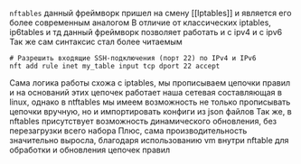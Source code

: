 `nftables` данный фреймворк пришел на смену [[Iptables]] и является его более современным аналогом
В отличие от классических iptables, ip6tables и тд данный фреймворк позволяет работать и с ipv4 и с ipv6
Так же сам синтаксис стал более читаемым
```
# Разрешить входящие SSH-подключения (порт 22) по IPv4 и IPv6
nft add rule inet my_table input tcp dport 22 accept
```

Сама логика работы схожа с iptables, мы прописываем цепочки правил и на оснований этих цепочек работает наша сетевая составляющая в linux, однако в ntftables мы имеем возможность не только прописывать цепочки вручную, но и импортировать конфиги из json файлов
Так же, в nftables присутствует возможность динамического обновления, без перезагрузки всего набора
Плюс, сама производительность значительно выросла, благодаря использованию vm внутри nftable для обработки и обновления цепочек правил
